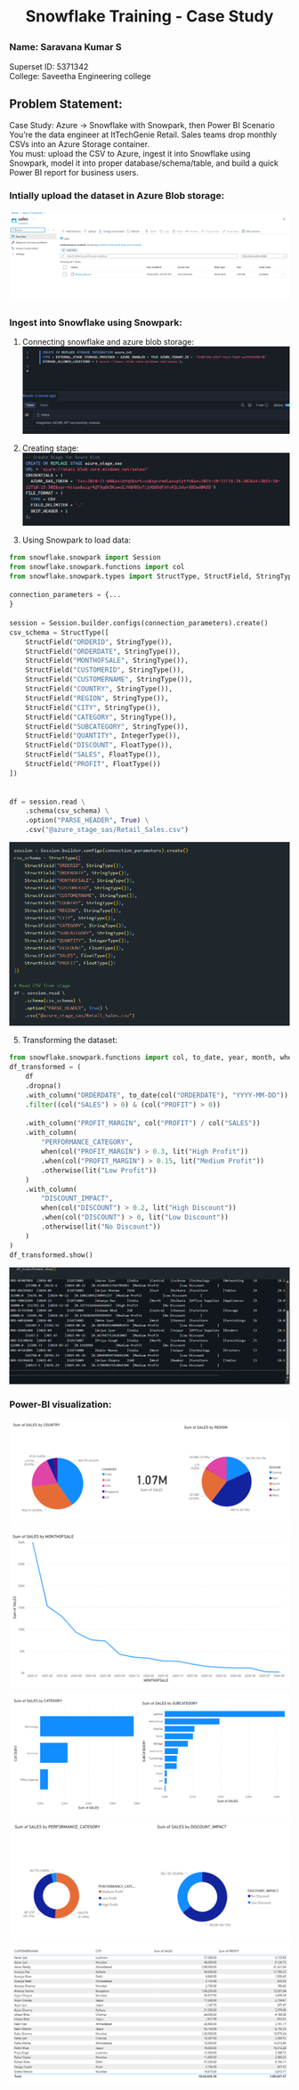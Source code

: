 # <p align='center'> Snowflake Training - Case Study </p>
### Name: Saravana Kumar S
Superset ID: 5371342<br>
College: Saveetha Engineering college

## Problem Statement:
Case Study: Azure → Snowflake with Snowpark, then Power BI
Scenario <br>
You’re the data engineer at ItTechGenie Retail. Sales teams drop monthly CSVs into an Azure Storage container. <br>
You must:
upload the CSV to Azure,
ingest it into Snowflake using Snowpark,
model it into proper database/schema/table, and
build a quick Power BI report for business users.

### Intially upload the dataset in Azure Blob storage:

![](./o1.png)

### Ingest into Snowflake using Snowpark:

1. Connecting snowflake and azure blob storage:
![](./o3.png)

2. Creating stage:
![](./o2.png)

3. Using Snowpark to load data:
```py
from snowflake.snowpark import Session
from snowflake.snowpark.functions import col
from snowflake.snowpark.types import StructType, StructField, StringType, DateType, IntegerType, FloatType

connection_parameters = {...
}

session = Session.builder.configs(connection_parameters).create()
csv_schema = StructType([
    StructField("ORDERID", StringType()),
    StructField("ORDERDATE", StringType()),
    StructField("MONTHOFSALE", StringType()),
    StructField("CUSTOMERID", StringType()),
    StructField("CUSTOMERNAME", StringType()),
    StructField("COUNTRY", StringType()),
    StructField("REGION", StringType()),
    StructField("CITY", StringType()),
    StructField("CATEGORY", StringType()),
    StructField("SUBCATEGORY", StringType()),
    StructField("QUANTITY", IntegerType()),
    StructField("DISCOUNT", FloatType()),
    StructField("SALES", FloatType()),
    StructField("PROFIT", FloatType())
])


df = session.read \
    .schema(csv_schema) \
    .option("PARSE_HEADER", True) \
    .csv("@azure_stage_sas/Retail_Sales.csv")
```
![](./o4.png)

5. Transforming the dataset:
```py
from snowflake.snowpark.functions import col, to_date, year, month, when, lit
df_transformed = (
    df
    .dropna()
    .with_column("ORDERDATE", to_date(col("ORDERDATE"), "YYYY-MM-DD"))
    .filter((col("SALES") > 0) & (col("PROFIT") > 0))

    .with_column("PROFIT_MARGIN", col("PROFIT") / col("SALES"))
    .with_column(
        "PERFORMANCE_CATEGORY",
        when(col("PROFIT_MARGIN") > 0.3, lit("High Profit"))
        .when(col("PROFIT_MARGIN") > 0.15, lit("Medium Profit"))
        .otherwise(lit("Low Profit"))
    )
    .with_column(
        "DISCOUNT_IMPACT",
        when(col("DISCOUNT") > 0.2, lit("High Discount"))
        .when(col("DISCOUNT") > 0, lit("Low Discount"))
        .otherwise(lit("No Discount"))
    )
)
df_transformed.show()
```
![](./o5.png)


### Power-BI visualization:
![](./o6.png)
![](./o7.png)
![](./o8.png)
![](./o9.png)
![](./o10.png)
